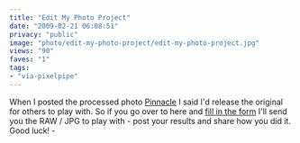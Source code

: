 ```yaml
---
title: "Edit My Photo Project"
date: "2009-02-21 06:08:51"
privacy: "public"
image: "photo/edit-my-photo-project/edit-my-photo-project.jpg"
views: "90"
faves: "1"
tags:
- "via-pixelpipe"
---
```

When I posted the processed photo <a href="/photos/2009/02/07/pinnacle">Pinnacle</a> I said I'd release the original for others to play with. So if you go over to here and <a href="/photos/2009/02/21/edit-my-photo-project">fill in the form</a> I'll send you the RAW / JPG to play with - post your results and share how you did it. Good luck! - <a href="/photos/2009/02/21/edit-my-photo-project"></a>
